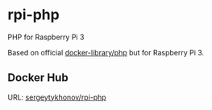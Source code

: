 # rpi-php
PHP for Raspberry Pi 3

Based on official [docker-library/php](https://github.com/docker-library/php/) but for Raspberry Pi 3.

## Docker Hub

URL: [sergeytykhonov/rpi-php](https://hub.docker.com/r/sergeytykhonov/rpi-php/)
